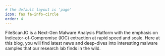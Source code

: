 ```yaml
---
# the default layout is 'page'
icon: fas fa-info-circle
order: 4
---
```


FileScan.IO is a Next-Gen Malware Analysis Platform with the emphasis on Indicator-of-Compromise (IOC) extraction at rapid speed and scale. Here at this blog, you will find latest news and deep-dives into interesting malware samples that our research lab finds in the wild.
